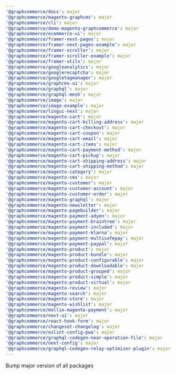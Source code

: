 ```yaml
---
'@graphcommerce/docs': major
'@graphcommerce/magento-graphcms': major
'@graphcommerce/cli': major
'@graphcommerce/demo-magento-graphcommerce': major
'@graphcommerce/ecommerce-ui': major
'@graphcommerce/framer-next-pages': major
'@graphcommerce/framer-next-pages-example': major
'@graphcommerce/framer-scroller': major
'@graphcommerce/framer-scroller-example': major
'@graphcommerce/framer-utils': major
'@graphcommerce/googleanalytics': major
'@graphcommerce/googlerecaptcha': major
'@graphcommerce/googletagmanager': major
'@graphcommerce/graphcms-ui': major
'@graphcommerce/graphql': major
'@graphcommerce/graphql-mesh': major
'@graphcommerce/image': major
'@graphcommerce/image-example': major
'@graphcommerce/lingui-next': major
'@graphcommerce/magento-cart': major
'@graphcommerce/magento-cart-billing-address': major
'@graphcommerce/magento-cart-checkout': major
'@graphcommerce/magento-cart-coupon': major
'@graphcommerce/magento-cart-email': major
'@graphcommerce/magento-cart-items': major
'@graphcommerce/magento-cart-payment-method': major
'@graphcommerce/magento-cart-pickup': major
'@graphcommerce/magento-cart-shipping-address': major
'@graphcommerce/magento-cart-shipping-method': major
'@graphcommerce/magento-category': major
'@graphcommerce/magento-cms': major
'@graphcommerce/magento-customer': major
'@graphcommerce/magento-customer-account': major
'@graphcommerce/magento-customer-order': major
'@graphcommerce/magento-graphql': major
'@graphcommerce/magento-newsletter': major
'@graphcommerce/magento-pagebuilder': major
'@graphcommerce/magento-payment-adyen': major
'@graphcommerce/magento-payment-braintree': major
'@graphcommerce/magento-payment-included': major
'@graphcommerce/magento-payment-klarna': major
'@graphcommerce/magento-payment-multisafepay': major
'@graphcommerce/magento-payment-paypal': major
'@graphcommerce/magento-product': major
'@graphcommerce/magento-product-bundle': major
'@graphcommerce/magento-product-configurable': major
'@graphcommerce/magento-product-downloadable': major
'@graphcommerce/magento-product-grouped': major
'@graphcommerce/magento-product-simple': major
'@graphcommerce/magento-product-virtual': major
'@graphcommerce/magento-review': major
'@graphcommerce/magento-search': major
'@graphcommerce/magento-store': major
'@graphcommerce/magento-wishlist': major
'@graphcommerce/mollie-magento-payment': major
'@graphcommerce/next-ui': major
'@graphcommerce/react-hook-form': major
'@graphcommerce/changeset-changelog': major
'@graphcommerce/eslint-config-pwa': major
'@graphcommerce/graphql-codegen-near-operation-file': major
'@graphcommerce/next-config': major
'@graphcommerce/graphql-codegen-relay-optimizer-plugin': major
---
```


Bump major version of all packages

